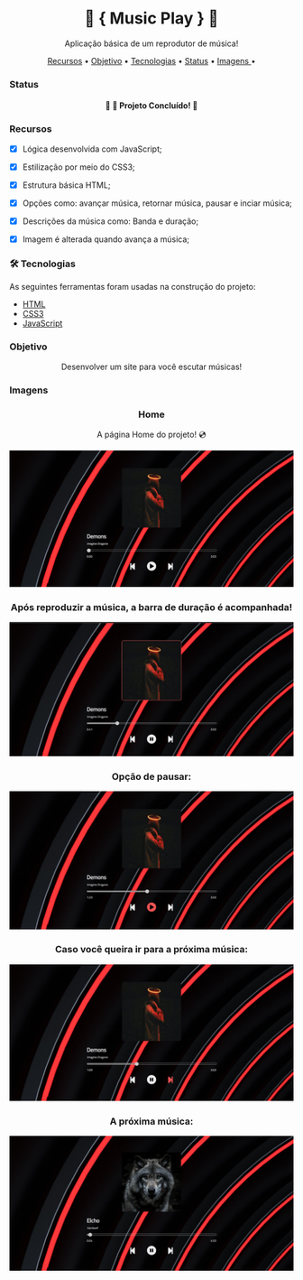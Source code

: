<h1 align="center"> 🎵 { Music Play } 🎵 </h1>
<p align="center"> Aplicação básica de um reprodutor de música!</p>

<p align="center">
 <a href="#recursos">Recursos</a> •
  <a href="#objetivo">Objetivo</a> •
 <a href="#tecnologias">Tecnologias</a> • 
 <a href="#status">Status</a> • 
 <a href=#imagens"> Imagens </a> • 
</p>


### Status


<h4 align="center"> 
	🎯 🚀 Projeto Concluído! 🎯
</h4>


### Recursos

- [x] Lógica desenvolvida com JavaScript;
- [x] Estilização por meio do CSS3;
- [x] Estrutura básica HTML;
- [x] Opções como: avançar música, retornar música, pausar e inciar música;
- [x] Descrições da música como: Banda e duração;
- [x] Imagem é alterada quando avança a música;


### 🛠 Tecnologias

As seguintes ferramentas foram usadas na construção do projeto:


- [HTML](https://pt.wikipedia.org/wiki/HTML/)
- [CSS3](https://pt.wikipedia.org/wiki/CSS3/)
- [JavaScript](https://www.javascript.com/)

### Objetivo


 <p align="center">Desenvolver um site para você escutar músicas!</p>



### Imagens

<h3 align="center"> Home </h3>

<p align="center"> A página Home do projeto! 💿 </p>


![Screenshot](/images/home.png)

<h3 align="center">Após reproduzir a música, a barra de duração é acompanhada! </h3>

![Screenshot](/images/one.jpeg)

<h3 align="center">Opção de pausar: </h3>

![Screenshot](/images/three.jpeg)


<h3 align="center">Caso você queira ir para a próxima música: </h3>


![Screenshot](/images/two.jpeg)

<h3 align="center">A próxima música: </h3>

![Screenshot](/images/five.jpeg)
